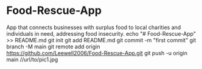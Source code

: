 # Food-Rescue-App
App that connects businesses with surplus food to local charities and individuals in need, addressing food insecurity.
echo "# Food-Rescue-App" >> README.md
git init
git add README.md
git commit -m "first commit"
git branch -M main
git remote add origin https://github.com/Leewell2006/Food-Rescue-App.git
git push -u origin main
//url/to/pic1.jpg
